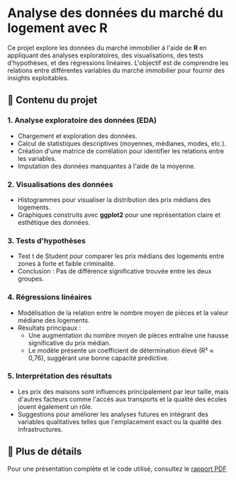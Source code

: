 # Analyse des données du marché du logement avec R  
Ce projet explore les données du marché immobilier à l'aide de **R** en appliquant des analyses exploratoires, 
des visualisations, des tests d'hypothèses, et des régressions linéaires. 
L'objectif est de comprendre les relations entre différentes variables du marché immobilier pour fournir des insights exploitables.

## 📝 Contenu du projet  
### 1. **Analyse exploratoire des données (EDA)**  
   - Chargement et exploration des données.  
   - Calcul de statistiques descriptives (moyennes, médianes, modes, etc.).  
   - Création d'une matrice de corrélation pour identifier les relations entre les variables.  
   - Imputation des données manquantes à l'aide de la moyenne.

### 2. **Visualisations des données**  
   - Histogrammes pour visualiser la distribution des prix médians des logements.  
   - Graphiques construits avec **ggplot2** pour une représentation claire et esthétique des données.  

### 3. **Tests d'hypothèses**  
   - Test t de Student pour comparer les prix médians des logements entre zones à forte et faible criminalité.  
   - Conclusion : Pas de différence significative trouvée entre les deux groupes.

### 4. **Régressions linéaires**  
   - Modélisation de la relation entre le nombre moyen de pièces et la valeur médiane des logements.  
   - Résultats principaux :  
     - Une augmentation du nombre moyen de pièces entraîne une hausse significative du prix médian.  
     - Le modèle présente un coefficient de détermination élevé (R² ≈ 0,76), suggérant une bonne capacité prédictive.  

### 5. **Interprétation des résultats**  
   - Les prix des maisons sont influencés principalement par leur taille, mais d'autres facteurs comme l'accès aux transports et la qualité des écoles jouent également un rôle.  
   - Suggestions pour améliorer les analyses futures en intégrant des variables qualitatives telles que l'emplacement exact ou la qualité des infrastructures.

## 🔗 Plus de détails  
Pour une présentation complète et le code utilisé, consultez le [rapport PDF](./PROJET_1_R.pdf)
